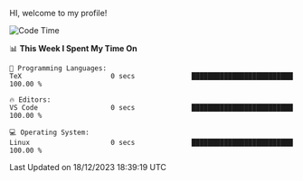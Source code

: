 HI, welcome to my profile!
<!--START_SECTION:waka-->
![Code Time](http://img.shields.io/badge/Code%20Time-1%2C796%20hrs%2025%20mins-blue)

📊 **This Week I Spent My Time On** 

```text
💬 Programming Languages: 
TeX                      0 secs              █████████████████████████   100.00 % 

🔥 Editors: 
VS Code                  0 secs              █████████████████████████   100.00 % 

💻 Operating System: 
Linux                    0 secs              █████████████████████████   100.00 % 
```


 Last Updated on 18/12/2023 18:39:19 UTC
<!--END_SECTION:waka-->
